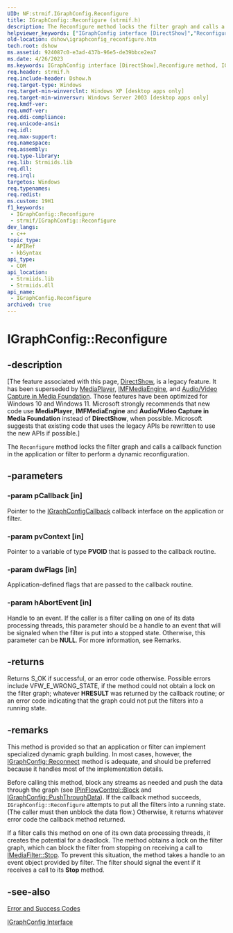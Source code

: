 ```yaml
---
UID: NF:strmif.IGraphConfig.Reconfigure
title: IGraphConfig::Reconfigure (strmif.h)
description: The Reconfigure method locks the filter graph and calls a callback function in the application or filter to perform a dynamic reconfiguration.
helpviewer_keywords: ["IGraphConfig interface [DirectShow]","Reconfigure method","IGraphConfig.Reconfigure","IGraphConfig::Reconfigure","IGraphConfigReconfigure","Reconfigure","Reconfigure method [DirectShow]","Reconfigure method [DirectShow]","IGraphConfig interface","dshow.igraphconfig_reconfigure","strmif/IGraphConfig::Reconfigure"]
old-location: dshow\igraphconfig_reconfigure.htm
tech.root: dshow
ms.assetid: 924087c0-e3ad-437b-96e5-de39bbce2ea7
ms.date: 4/26/2023
ms.keywords: IGraphConfig interface [DirectShow],Reconfigure method, IGraphConfig.Reconfigure, IGraphConfig::Reconfigure, IGraphConfigReconfigure, Reconfigure, Reconfigure method [DirectShow], Reconfigure method [DirectShow],IGraphConfig interface, dshow.igraphconfig_reconfigure, strmif/IGraphConfig::Reconfigure
req.header: strmif.h
req.include-header: Dshow.h
req.target-type: Windows
req.target-min-winverclnt: Windows XP [desktop apps only]
req.target-min-winversvr: Windows Server 2003 [desktop apps only]
req.kmdf-ver: 
req.umdf-ver: 
req.ddi-compliance: 
req.unicode-ansi: 
req.idl: 
req.max-support: 
req.namespace: 
req.assembly: 
req.type-library: 
req.lib: Strmiids.lib
req.dll: 
req.irql: 
targetos: Windows
req.typenames: 
req.redist: 
ms.custom: 19H1
f1_keywords:
 - IGraphConfig::Reconfigure
 - strmif/IGraphConfig::Reconfigure
dev_langs:
 - c++
topic_type:
 - APIRef
 - kbSyntax
api_type:
 - COM
api_location:
 - Strmiids.lib
 - Strmiids.dll
api_name:
 - IGraphConfig.Reconfigure
archived: true
---
```


# IGraphConfig::Reconfigure


## -description

\[The feature associated with this page, [DirectShow](/windows/win32/directshow/directshow), is a legacy feature. It has been superseded by [MediaPlayer](/uwp/api/Windows.Media.Playback.MediaPlayer), [IMFMediaEngine](/windows/win32/api/mfmediaengine/nn-mfmediaengine-imfmediaengine), and [Audio/Video Capture in Media Foundation](/windows/win32/medfound/audio-video-capture-in-media-foundation). Those features have been optimized for Windows 10 and Windows 11. Microsoft strongly recommends that new code use **MediaPlayer**, **IMFMediaEngine** and **Audio/Video Capture in Media Foundation** instead of **DirectShow**, when possible. Microsoft suggests that existing code that uses the legacy APIs be rewritten to use the new APIs if possible.\]

The <code>Reconfigure</code> method locks the filter graph and calls a callback function in the application or filter to perform a dynamic reconfiguration.

## -parameters

### -param pCallback [in]

Pointer to the <a href="/windows/desktop/api/strmif/nn-strmif-igraphconfigcallback">IGraphConfigCallback</a> callback interface on the application or filter.

### -param pvContext [in]

Pointer to a variable of type <b>PVOID</b> that is passed to the callback routine.

### -param dwFlags [in]

Application-defined flags that are passed to the callback routine.

### -param hAbortEvent [in]

Handle to an event. If the caller is a filter calling on one of its data processing threads, this parameter should be a handle to an event that will be signaled when the filter is put into a stopped state. Otherwise, this parameter can be <b>NULL</b>. For more information, see Remarks.

## -returns

Returns S_OK if successful, or an error code otherwise. Possible errors include VFW_E_WRONG_STATE, if the method could not obtain a lock on the filter graph; whatever <b>HRESULT</b> was returned by the callback routine; or an error code indicating that the graph could not put the filters into a running state.

## -remarks

This method is provided so that an application or filter can implement specialized dynamic graph building. In most cases, however, the <a href="/windows/desktop/api/strmif/nf-strmif-igraphconfig-reconnect">IGraphConfig::Reconnect</a> method is adequate, and should be preferred because it handles most of the implementation details.

Before calling this method, block any streams as needed and push the data through the graph (see <a href="/windows/desktop/api/strmif/nf-strmif-ipinflowcontrol-block">IPinFlowControl::Block</a> and <a href="/windows/desktop/api/strmif/nf-strmif-igraphconfig-pushthroughdata">IGraphConfig::PushThroughData</a>). If the callback method succeeds, <code>IGraphConfig::Reconfigure</code> attempts to put all the filters into a running state. (The caller must then unblock the data flow.) Otherwise, it returns whatever error code the callback method returned.

If a filter calls this method on one of its own data processing threads, it creates the potential for a deadlock. The method obtains a lock on the filter graph, which can block the filter from stopping on receiving a call to <a href="/windows/desktop/api/strmif/nf-strmif-imediafilter-stop">IMediaFilter::Stop</a>. To prevent this situation, the method takes a handle to an event object provided by filter. The filter should signal the event if it receives a call to its <b>Stop</b> method.

## -see-also

<a href="/windows/desktop/DirectShow/error-and-success-codes">Error and Success Codes</a>



<a href="/windows/desktop/api/strmif/nn-strmif-igraphconfig">IGraphConfig Interface</a>